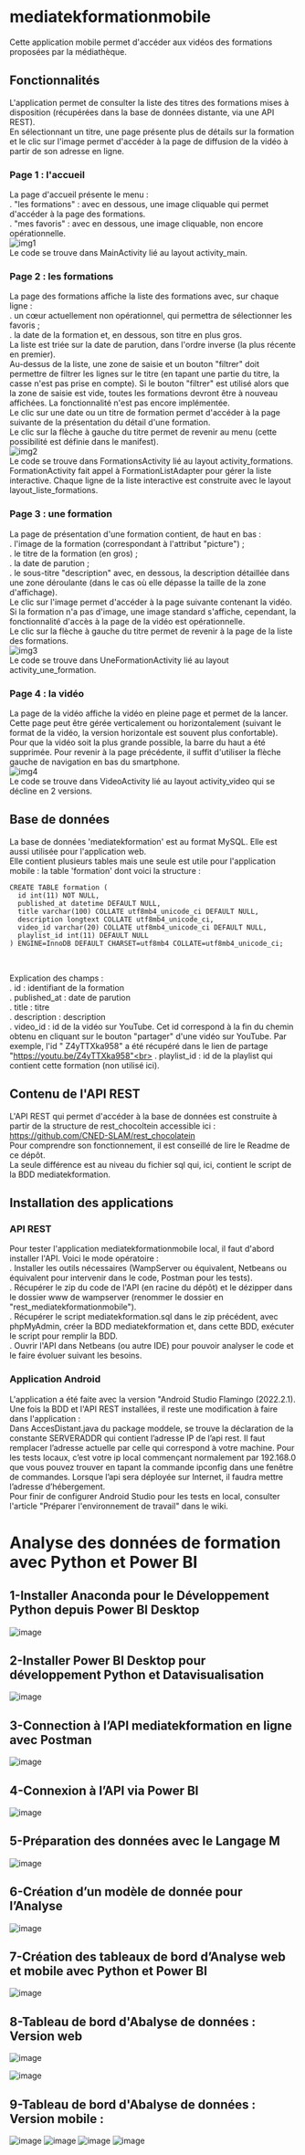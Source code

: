 # mediatekformationmobile
Cette application mobile permet d'accéder aux vidéos des formations proposées par la médiathèque.
## Fonctionnalités
L'application permet de consulter la liste des titres des formations mises à disposition (récupérées dans la base de données distante, via une API REST).<br>
En sélectionnant un titre, une page présente plus de détails sur la formation et le clic sur l'image permet d'accéder à la page de diffusion de la vidéo à partir de son adresse en ligne.
### Page 1 : l'accueil
La page d'accueil présente le menu :<br>
. "les formations" : avec en dessous, une image cliquable qui permet d'accéder à la page des formations.<br>
. "mes favoris" : avec en dessous, une image cliquable, non encore opérationnelle.<br>
![img1](https://github.com/CNED-SLAM/mediatekformationmobile/assets/100127886/652598f7-42cd-4bac-a14f-ee1857242f92)
<br>
Le code se trouve dans MainActivity lié au layout activity_main.<br>	 
### Page 2 : les formations
La page des formations affiche la liste des formations avec, sur chaque ligne :<br>
. un cœur actuellement non opérationnel, qui permettra de sélectionner les favoris ;<br>
. la date de la formation et, en dessous, son titre en plus gros.<br>
La liste est triée sur la date de parution, dans l'ordre inverse (la plus récente en premier).<br>
Au-dessus de la liste, une zone de saisie et un bouton "filtrer" doit permettre de filtrer les lignes sur le titre (en tapant une partie du titre, la casse n'est pas prise en compte). Si le bouton "filtrer" est utilisé alors que la zone de saisie est vide, toutes les formations devront être à nouveau affichées. La fonctionnalité n'est pas encore implémentée.<br>
Le clic sur une date ou un titre de formation permet d'accéder à la page suivante de la présentation du détail d'une formation.<br>
Le clic sur la flèche à gauche du titre permet de revenir au menu (cette possibilité est définie dans le manifest).<br>
![img2](https://github.com/CNED-SLAM/mediatekformationmobile/assets/100127886/6ff9c17a-3b2f-4d8d-a2a0-ddb2cb7a4006)
<br>
Le code se trouve dans FormationsActivity lié au layout activity_formations. FormationActivity fait appel à FormationListAdapter pour gérer la liste interactive. Chaque ligne de la liste interactive est construite avec le layout layout_liste_formations.	 
### Page 3 : une formation
La page de présentation d'une formation contient, de haut en bas :<br>
. l'image de la formation (correspondant à l'attribut "picture") ;<br>
. le titre de la formation (en gros) ;<br>
. la date de parution ;<br>
. le sous-titre "description" avec, en dessous, la description détaillée dans une zone déroulante (dans le cas où elle dépasse la taille de la zone d'affichage).<br>
Le clic sur l'image permet d'accéder à la page suivante contenant la vidéo. Si la formation n'a pas d'image, une image standard s'affiche, cependant, la fonctionnalité d'accès à la page de la vidéo est opérationnelle.<br>
Le clic sur la flèche à gauche du titre permet de revenir à la page de la liste des formations.<br>
![img3](https://github.com/CNED-SLAM/mediatekformationmobile/assets/100127886/abc37199-a02c-4653-9c0c-983cb88bcce9)
<br>
Le code se trouve dans UneFormationActivity lié au layout activity_une_formation.	
### Page 4 : la vidéo
La page de la vidéo affiche la vidéo en pleine page et permet de la lancer. Cette page peut être gérée verticalement ou horizontalement (suivant le format de la vidéo, la version horizontale est souvent plus confortable).<br>
Pour que la vidéo soit la plus grande possible, la barre du haut a été supprimée. Pour revenir à la page précédente, il suffit d'utiliser la flèche gauche de navigation en bas du smartphone.<br>
![img4](https://github.com/CNED-SLAM/mediatekformationmobile/assets/100127886/5708c193-3753-47e6-887c-c4defc3a073f)
<br>
Le code se trouve dans VideoActivity lié au layout activity_video qui se décline en 2 versions.
## Base de données
La base de données 'mediatekformation' est au format MySQL. Elle est aussi utilisée pour l'application web.<br>
Elle contient plusieurs tables mais une seule est utile pour l'application mobile : la table 'formation' dont voici la structure :<br>
<pre><code>CREATE TABLE formation (
  id int(11) NOT NULL,
  published_at datetime DEFAULT NULL,
  title varchar(100) COLLATE utf8mb4_unicode_ci DEFAULT NULL,
  description longtext COLLATE utf8mb4_unicode_ci,
  video_id varchar(20) COLLATE utf8mb4_unicode_ci DEFAULT NULL,
  playlist_id int(11) DEFAULT NULL
) ENGINE=InnoDB DEFAULT CHARSET=utf8mb4 COLLATE=utf8mb4_unicode_ci;</code></pre><br>
Explication des champs :<br>
. id : identifiant de la formation<br>
. published_at : date de parution<br>
. title : titre<br>
. description : description<br>
. video_id : id de la vidéo sur YouTube. Cet id correspond à la fin du chemin obtenu en cliquant sur le bouton "partager" d'une vidéo sur YouTube. Par exemple, l'id " Z4yTTXka958" a été récupéré dans le lien de partage "https://youtu.be/Z4yTTXka958"<br>
. playlist_id : id de la playlist qui contient cette formation (non utilisé ici).
## Contenu de l'API REST
L'API REST qui permet d'accéder à la base de données est construite à partir de la structure de rest_chocoltein accessible ici :<br>
<a href="https://github.com/CNED-SLAM/rest_chocolatein">https://github.com/CNED-SLAM/rest_chocolatein</a><br>
Pour comprendre son fonctionnement, il est conseillé de lire le Readme de ce dépôt.<br>
La seule différence est au niveau du fichier sql qui, ici, contient le script de la BDD mediatekformation.
## Installation des applications
### API REST
Pour tester l'application mediatekformationmobile local, il faut d'abord installer l'API. Voici le mode opératoire :<br>
. Installer les outils nécessaires (WampServer ou équivalent, Netbeans ou équivalent pour intervenir dans le code, Postman pour les tests).<br>
. Récupérer le zip du code de l'API (en racine du dépôt) et le dézipper dans le dossier www de wampserver (renommer le dossier en "rest_mediatekformationmobile").<br>
. Récupérer le script mediatekformation.sql dans le zip précédent, avec phpMyAdmin, créer la BDD mediatekformation et, dans cette BDD, exécuter le script pour remplir la BDD.<br>
. Ouvrir l'API dans Netbeans (ou autre IDE) pour pouvoir analyser le code et le faire évoluer suivant les besoins.
### Application Android
L'application a été faite avec la version "Android Studio Flamingo (2022.2.1).<br>
Une fois la BDD et l'API REST installées, il reste une modification à faire dans l'application :<br>
Dans AccesDistant.java du package moddele, se trouve la déclaration de la constante SERVERADDR qui contient l’adresse IP de l’api rest. Il faut remplacer l’adresse actuelle par celle qui correspond à votre machine. Pour les tests locaux, c’est votre ip local commençant normalement par 192.168.0 que vous pouvez trouver en tapant la commande ipconfig dans une fenêtre de commandes. Lorsque l’api sera déployée sur Internet, il faudra mettre l’adresse d’hébergement.<br>
Pour finir de configurer Android Studio pour les tests en local, consulter l'article "Préparer l'environnement de travail" dans le wiki.

# Analyse des données de formation avec Python et Power BI
## 1-Installer Anaconda pour le Développement Python depuis Power BI Desktop

![image](https://github.com/user-attachments/assets/62bcf51b-d277-4bad-a90e-9f9f6c6f312d)

## 2-Installer Power BI Desktop pour développement Python et Datavisualisation

![image](https://github.com/user-attachments/assets/79bd6efa-fd1e-49e3-a83b-83ef2cd41305)

## 3-Connection à l’API mediatekformation en ligne avec Postman

![image](https://github.com/user-attachments/assets/27861c3d-c187-4bb4-ab22-01842eb10060)

## 4-Connexion à l’API via Power BI

![image](https://github.com/user-attachments/assets/459ad30f-273c-49de-a2be-4a73c27de226)

## 5-Préparation des données avec le Langage M

![image](https://github.com/user-attachments/assets/db46ff44-0fc9-4d38-bacf-5f7f3d7aa38b)

## 6-Création d’un modèle de donnée pour l’Analyse

![image](https://github.com/user-attachments/assets/391d38e0-1680-42e3-9cf3-5ee50ace48a5)

## 7-Création des tableaux de bord d’Analyse web et mobile avec Python et Power BI

![image](https://github.com/user-attachments/assets/2a4bf477-c1f5-4d7b-864f-8710ab400059)

## 8-Tableau de bord d'Abalyse de données : Version web

![image](https://github.com/user-attachments/assets/62c615b1-cfa0-4e15-8dce-732fe4b256ce)


![image](https://github.com/user-attachments/assets/6d5664db-0083-478e-bbe9-d10f5ea809ee)


## 9-Tableau de bord d'Abalyse de données : Version mobile :  

![image](https://github.com/user-attachments/assets/d833400b-0096-47d7-a078-fb35599eb9fc)
![image](https://github.com/user-attachments/assets/b856f5f5-4b17-4490-af6b-e8d621866721)
![image](https://github.com/user-attachments/assets/1d2abacd-7c8c-4657-b835-d480c7af59d3)
![image](https://github.com/user-attachments/assets/60cc92aa-cd87-4200-b54d-4995f489d8cb)





 
     
   




